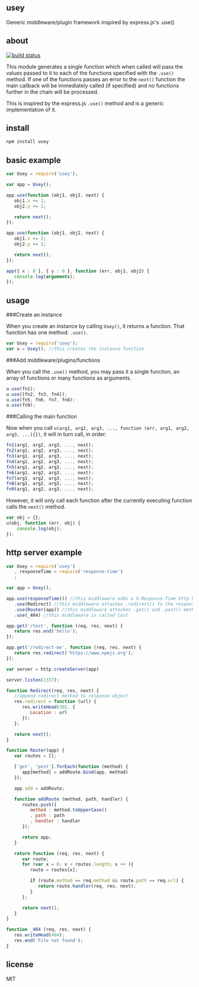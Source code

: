 usey
----

Generic middleware/plugin framework inspired by express.js's .use()

about
-----

[![build status](https://secure.travis-ci.org/wankdanker/node-usey.png)](http://travis-ci.org/wankdanker/node-usey)

This module generates a single function which when called will pass the values
passed to it to each of the functions specified with the `.use()` method. If one
of the functions passes an error to the `next()` function the main callback will
be immediately called (if specified) and no functions further in the chain will
be processed.

This is inspired by the express.js `.use()` method and is a generic implementation
of it.

install
-------

```bash
npm install usey
```

basic example
-------------

```js
var Usey = require('usey');

var app = Usey();

app.use(function (obj1, obj2, next) {
   obj1.x += 1;
   obj2.y += 1;

   return next();
});

app.use(function (obj1, obj2, next) {
   obj1.x += 2;
   obj2.y += 2;

   return next();
});

app({ x : 0 }, { y : 0 }, function (err, obj1, obj2) {
   console.log(arguments);
});
```

usage
-----

###Create an instance

When you create an instance by calling `Usey()`, it returns a function. That
function has one method: `.use()`.

```js
var Usey = require('usey');
var u = Usey(); //this creates the instance function
```

###Add middleware/plugins/functions

When you call the `.use()` method, you may pass it a single function, an array
of functions or many functions as arguments.

```js
u.use(fn1);
u.use([fn2, fn3, fn4]);
u.use(fn5, fn6, fn7, fn8);
u.use(fn9);
```

###Calling the main function

Now when you call `u(arg1, arg2, arg3, ..., function (err, arg1, arg2, arg3, ...){})`,
it will in turn call, in order:

```js
fn1(arg1, arg2, arg3, ..., next);
fn2(arg1, arg2, arg3, ..., next);
fn3(arg1, arg2, arg3, ..., next);
fn4(arg1, arg2, arg3, ..., next);
fn5(arg1, arg2, arg3, ..., next);
fn6(arg1, arg2, arg3, ..., next);
fn7(arg1, arg2, arg3, ..., next);
fn8(arg1, arg2, arg3, ..., next);
fn9(arg1, arg2, arg3, ..., next);
```

However, it will only call each function after the currently executing function
calls the `next()` method.

```js
var obj = {};
u(obj, function (err, obj) {
	console.log(obj);
});
```

http server example
-------------------

```js
var Usey = require('usey')
   , responseTime = require('response-time') 
   ;

var app = Usey();

app.use(responseTime()) //this middleware adds a X-Response-Time http header
   .use(Redirect) //this middleware attaches .redirect() to the response object
   .use(Router(app)) //this middleware attaches .get() and .post() methods to app
   .use(_404) //this middleware is called last

app.get('/test', function (req, res, next) {
   return res.end('hello');
});

app.get('/redirect-me', function (req, res, next) {
   return res.redirect('https://www.npmjs.org');
});

var server = http.createServer(app)

server.listen(1337);

function Redirect(req, res, next) {
   //append redirect method to response object
   res.redirect = function (url) {
      res.writeHead(302, {
         Location : url
      });
   };

   return next();
}

function Router(app) {
   var routes = [];

   ['get', 'post'].forEach(function (method) {
      app[method] = addRoute.bind(app, method)
   });

   app.add = addRoute;

   function addRoute (method, path, handler) {
      routes.push({
         method : method.toUpperCase()
         , path : path
         , handler : handler
      });

      return app;
   }

   return function (req, res, next) {
      var route;
      for (var x = 0; x < routes.length; x ++ ){
         route = routes[x];

         if (route.method == req.method && route.path == req.url) {
            return route.handler(req, res, next);
         }
      };

      return next();
   }
}

function _404 (req, res, next) {
   res.writeHead(404);
   res.end('File not found');
}
```

license
-------

MIT

